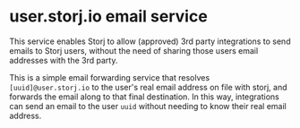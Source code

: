 # user.storj.io email service

This service enables Storj to allow (approved) 3rd party integrations to send emails to Storj users, without the need of sharing those users email addresses with the 3rd party.

This is a simple email forwarding service that resolves `[uuid]@user.storj.io` to the user's real email address on file with storj, and forwards the email along to that final destination. In this way, integrations can send an email to the user `uuid` without needing to know their real email address.
